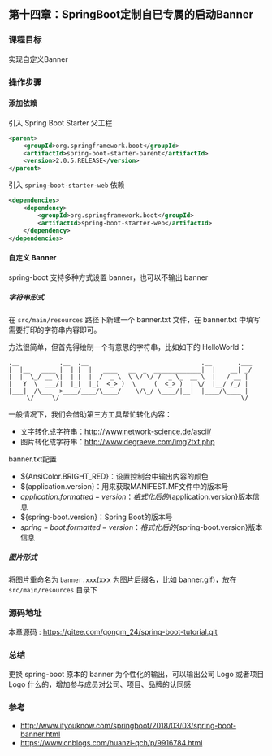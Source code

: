 第十四章：SpringBoot定制自已专属的启动Banner
---

### 课程目标

实现自定义Banner

### 操作步骤

#### 添加依赖

引入 Spring Boot Starter 父工程

```xml
<parent>
    <groupId>org.springframework.boot</groupId>
    <artifactId>spring-boot-starter-parent</artifactId>
    <version>2.0.5.RELEASE</version>
</parent>
```
引入 `spring-boot-starter-web` 依赖

```xml
<dependencies>
    <dependency>
        <groupId>org.springframework.boot</groupId>
        <artifactId>spring-boot-starter-web</artifactId>
    </dependency>
</dependencies>
```
#### 自定义 Banner
spring-boot 支持多种方式设置 banner，也可以不输出 banner

##### 字符串形式

在 `src/main/resources` 路径下新建一个 banner.txt 文件，在 banner.txt 中填写需要打印的字符串内容即可。

方法很简单，但首先得绘制一个有意思的字符串，比如如下的 HelloWorld：
```
.__           .__  .__                               .__       .___
|  |__   ____ |  | |  |   ____   __  _  _____________|  |    __| _/
|  |  \_/ __ \|  | |  |  /  _ \  \ \/ \/ /  _ \_  __ \  |   / __ | 
|   Y  \  ___/|  |_|  |_(  <_> )  \     (  <_> )  | \/  |__/ /_/ | 
|___|  /\___  >____/____/\____/    \/\_/ \____/|__|  |____/\____ | 
     \/     \/                                                  \/ 
```

一般情况下，我们会借助第三方工具帮忙转化内容：
 - 文字转化成字符串：<http://www.network-science.de/ascii/>
 - 图片转化成字符串：<http://www.degraeve.com/img2txt.php>

banner.txt配置
 - ${AnsiColor.BRIGHT_RED}：设置控制台中输出内容的颜色
 - ${application.version}：用来获取MANIFEST.MF文件中的版本号
 - ${application.formatted-version}：格式化后的${application.version}版本信息
 - ${spring-boot.version}：Spring Boot的版本号
 - ${spring-boot.formatted-version}：格式化后的${spring-boot.version}版本信息

##### 图片形式

将图片重命名为 `banner.xxx`(xxx 为图片后缀名，比如 banner.gif)，放在 `src/main/resources` 目录下

### 源码地址

本章源码 : <https://gitee.com/gongm_24/spring-boot-tutorial.git>

### 总结

更换 spring-boot 原本的 banner 为个性化的输出，可以输出公司 Logo 或者项目 Logo 什么的，增加参与成员对公司、项目、品牌的认同感

### 参考
 - <http://www.ityouknow.com/springboot/2018/03/03/spring-boot-banner.html>
 - <https://www.cnblogs.com/huanzi-qch/p/9916784.html>